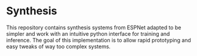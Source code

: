 # Synthesis

This repository contains synthesis systems from ESPNet adapted to be simpler and work with an intuitive python interface for training and inference. The goal of this implementation is to allow rapid prototyping and easy tweaks of way too complex systems.
